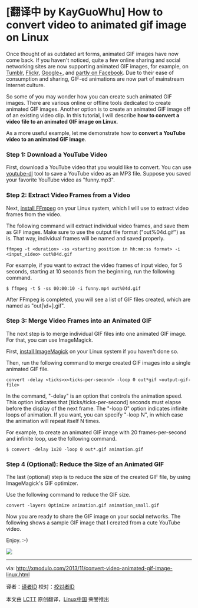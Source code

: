 [翻译中 by KayGuoWhu]
How to convert video to animated gif image on Linux
================================================================================
Once thought of as outdated art forms, animated GIF images have now come back. If you haven't noticed, quite a few online sharing and social networking sites are now supporting animated GIF images, for example, on [Tumblr][1], [Flickr][2], [Google+][3], and [partly on Facebook][4]. Due to their ease of consumption and sharing, GIF-ed animations are now part of mainstream Internet culture.

So some of you may wonder how you can create such animated GIF images. There are various online or offline tools dedicated to create animated GIF images. Another option is to create an animated GIF image off of an existing video clip. In this tutorial, I will describe **how to convert a video file to an animated GIF image on Linux**.

As a more useful example, let me demonstrate how to **convert a YouTube video to an animated GIF image**.

### Step 1: Download a YouTube Video ###

First, download a YouTube video that you would like to convert. You can use [youtube-dl][5] tool to save a YouTube video as an MP3 file. Suppose you saved your favorite YouTube video as "funny.mp3".

### Step 2: Extract Video Frames from a Video ###

Next, [install FFmpeg][5] on your Linux system, which I will use to extract video frames from the video.

The following command will extract individual video frames, and save them as GIF images. Make sure to use the output file format ("out%04d.gif") as is. That way, individual frames will be named and saved properly.

    ffmpeg -t <duration> -ss <starting position in hh:mm:ss format> -i <input_video> out%04d.gif

For example, if you want to extract the video frames of input video, for 5 seconds, starting at 10 seconds from the beginning, run the following command. 

    $ ffmpeg -t 5 -ss 00:00:10 -i funny.mp4 out%04d.gif 

After FFmpeg is completed, you will see a list of GIF files created, which are named as "out[\d+].gif".

### Step 3: Merge Video Frames into an Animated GIF ###

The next step is to merge individual GIF files into one animated GIF image. For that, you can use ImageMagick.

First, [install ImageMagick][7] on your Linux system if you haven't done so.

Then, run the following command to merge created GIF images into a single animated GIF file.

    convert -delay <ticks>x<ticks-per-second> -loop 0 out*gif <output-gif-file>

In the command, "-delay" is an option that controls the animation speed. This option indicates that [ticks/ticks-per-second] seconds must elapse before the display of the next frame. The "-loop 0" option indicates infinite loops of animation. If you want, you can specify "-loop N", in which case the animation will repeat itself N times.

For example, to create an animated GIF image with 20 frames-per-second and infinite loop, use the following command.

    $ convert -delay 1x20 -loop 0 out*.gif animation.gif 

### Step 4 (Optional): Reduce the Size of an Animated GIF ###

The last (optional) step is to reduce the size of the created GIF file, by using ImageMagick's GIF optimizer.

Use the following command to reduce the GIF size.

    convert -layers Optimize animation.gif animation_small.gif 

Now you are ready to share the GIF image on your social networks. The following shows a sample GIF image that I created from a cute YouTube video.

Enjoy. :-)

[![](http://farm8.staticflickr.com/7372/10988763123_4e89a18085_o.gif)][8]

--------------------------------------------------------------------------------

via: http://xmodulo.com/2013/11/convert-video-animated-gif-image-linux.html

译者：[译者ID](https://github.com/译者ID) 校对：[校对者ID](https://github.com/校对者ID)

本文由 [LCTT](https://github.com/LCTT/TranslateProject) 原创翻译，[Linux中国](http://linux.cn/) 荣誉推出

[1]:http://staff.tumblr.com/post/15623140287/1mb-gifs
[2]:http://www.flickr.com/photos/markus-weldon-imagebank/4439159924/sizes/o/in/photostream/
[3]:https://plus.google.com/communities/110524851358723545415
[4]:http://mashable.com/2013/08/29/gifs-return-to-facebook/
[5]:http://xmodulo.com/2013/03/how-to-save-youtube-videos-on-linux.html
[6]:http://xmodulo.com/2013/06/how-to-install-ffmpeg-on-linux.html
[7]:http://ask.xmodulo.com/install-imagemagick-linux.html
[8]:http://www.flickr.com/photos/xmodulo/10988763123/

